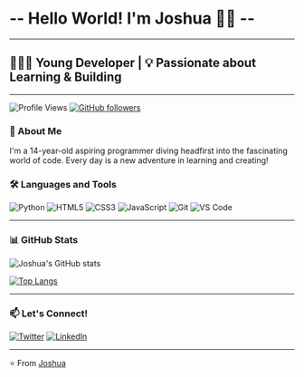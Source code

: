 # --  Hello World! I'm Joshua 👋🏽  --

---
## 🧑🏾‍💻 Young Developer | 💡 Passionate about Learning & Building

---

![Profile Views](https://komarev.com/ghpvc/?username=mf-j0shua&color=blueviolet)
[![GitHub followers](https://img.shields.io/github/followers/mf-j0shua?label=Follow&style=social)](https://github.com/mf-j0shua)



### 🚀 About Me

I'm a 14-year-old aspiring programmer diving headfirst into the fascinating world of code. Every day is a new adventure in learning and creating!




### 🛠️ Languages and Tools

![Python](https://img.shields.io/badge/-Python-3776AB?style=flat-square&logo=Python&logoColor=white)
![HTML5](https://img.shields.io/badge/-HTML5-E34F26?style=flat-square&logo=html5&logoColor=white)
![CSS3](https://img.shields.io/badge/-CSS3-1572B6?style=flat-square&logo=css3)
![JavaScript](https://img.shields.io/badge/-JavaScript-F7DF1E?style=flat-square&logo=javascript&logoColor=black)
![Git](https://img.shields.io/badge/-Git-F05032?style=flat-square&logo=git&logoColor=white)
![VS Code](https://img.shields.io/badge/-VS%20Code-007ACC?style=flat-square&logo=visual-studio-code)

---

### 📊 GitHub Stats

![Joshua's GitHub stats](https://github-readme-stats.vercel.app/api?username=mf-j0shua&show_icons=true&theme=radical)

[![Top Langs](https://github-readme-stats.vercel.app/api/top-langs/?username=mf-j0shua&layout=compact&theme=radical)](https://github.com/anuraghazra/github-readme-stats)

---

### 📫 Let's Connect!

[![Twitter](https://img.shields.io/badge/Twitter-%231DA1F2.svg?&style=flat-square&logo=twitter&logoColor=white)](https://x.com/JoshuaVipr)
[![LinkedIn](https://img.shields.io/badge/LinkedIn-%230077B5.svg?&style=flat-square&logo=linkedin&logoColor=white)](/)

---

⭐️ From [Joshua](https://github.com/mf-j0shua)
